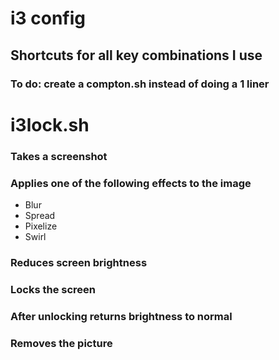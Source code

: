 # i3 config

## Shortcuts for all key combinations I use
### To do: create a compton.sh instead of doing a 1 liner

# i3lock.sh

### Takes a screenshot
### Applies one of the following effects to the image
- Blur
- Spread
- Pixelize
- Swirl
### Reduces screen brightness
### Locks the screen
### After unlocking returns brightness to normal
### Removes the picture
